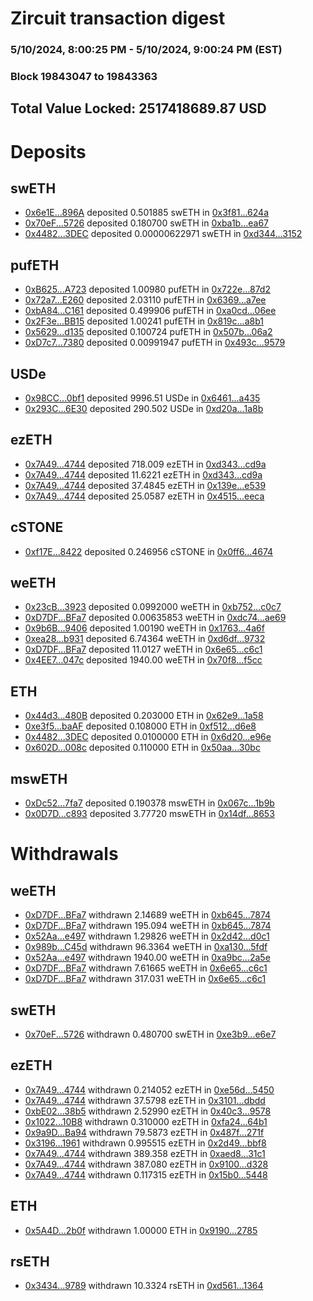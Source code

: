 # Zircuit transaction digest
### 5/10/2024, 8:00:25 PM - 5/10/2024, 9:00:24 PM (EST)
### Block 19843047 to 19843363

## Total Value Locked: 2517418689.87 USD

# Deposits
## swETH
- [0x6e1E...896A](https://etherscan.io/address/0x6e1EEffbd6350dEBc1B4274dA04fE6c395B1896A) deposited 0.501885 swETH in [0x3f81...624a](https://etherscan.io/tx/0x6e1EEffbd6350dEBc1B4274dA04fE6c395B1896A)
- [0x70eF...5726](https://etherscan.io/address/0x70eF3569068f7F92AC3649ed2464078cA1fc5726) deposited 0.180700 swETH in [0xba1b...ea67](https://etherscan.io/tx/0x70eF3569068f7F92AC3649ed2464078cA1fc5726)
- [0x4482...3DEC](https://etherscan.io/address/0x44821E910e6b53B6c9a416abAd4Ec40e35463DEC) deposited 0.00000622971 swETH in [0xd344...3152](https://etherscan.io/tx/0x44821E910e6b53B6c9a416abAd4Ec40e35463DEC)
## pufETH
- [0xB625...A723](https://etherscan.io/address/0xB625F479C8c42726F4E8c640162889CF0e38A723) deposited 1.00980 pufETH in [0x722e...87d2](https://etherscan.io/tx/0xB625F479C8c42726F4E8c640162889CF0e38A723)
- [0x72a7...E260](https://etherscan.io/address/0x72a76Be4aD14f9797D24308E6838f69e6611E260) deposited 2.03110 pufETH in [0x6369...a7ee](https://etherscan.io/tx/0x72a76Be4aD14f9797D24308E6838f69e6611E260)
- [0xbA84...C161](https://etherscan.io/address/0xbA8421340396eb6D6bE19E8B4715Ae68e34eC161) deposited 0.499906 pufETH in [0xa0cd...06ee](https://etherscan.io/tx/0xbA8421340396eb6D6bE19E8B4715Ae68e34eC161)
- [0x2F3e...BB15](https://etherscan.io/address/0x2F3e24A26C61536d8b07eFbCF352FaE00544BB15) deposited 1.00241 pufETH in [0x819c...a8b1](https://etherscan.io/tx/0x2F3e24A26C61536d8b07eFbCF352FaE00544BB15)
- [0x5629...d135](https://etherscan.io/address/0x56296d6581F0D60D01eba0a8f4Ccf8fAA437d135) deposited 0.100724 pufETH in [0x507b...06a2](https://etherscan.io/tx/0x56296d6581F0D60D01eba0a8f4Ccf8fAA437d135)
- [0xD7c7...7380](https://etherscan.io/address/0xD7c74746897cc54b032C57c105fe541Dd31A7380) deposited 0.00991947 pufETH in [0x493c...9579](https://etherscan.io/tx/0xD7c74746897cc54b032C57c105fe541Dd31A7380)
## USDe
- [0x98CC...0bf1](https://etherscan.io/address/0x98CC9fd8B9aF3Ed207d977400626D95E38200bf1) deposited 9996.51 USDe in [0x6461...a435](https://etherscan.io/tx/0x98CC9fd8B9aF3Ed207d977400626D95E38200bf1)
- [0x293C...6E30](https://etherscan.io/address/0x293C6937D8D82e05B01335F7B33FBA0c8e256E30) deposited 290.502 USDe in [0xd20a...1a8b](https://etherscan.io/tx/0x293C6937D8D82e05B01335F7B33FBA0c8e256E30)
## ezETH
- [0x7A49...4744](https://etherscan.io/address/0x7A493Be5c2ce014cD049Bf178a1ac0Db1B434744) deposited 718.009 ezETH in [0xd343...cd9a](https://etherscan.io/tx/0x7A493Be5c2ce014cD049Bf178a1ac0Db1B434744)
- [0x7A49...4744](https://etherscan.io/address/0x7A493Be5c2ce014cD049Bf178a1ac0Db1B434744) deposited 11.6221 ezETH in [0xd343...cd9a](https://etherscan.io/tx/0x7A493Be5c2ce014cD049Bf178a1ac0Db1B434744)
- [0x7A49...4744](https://etherscan.io/address/0x7A493Be5c2ce014cD049Bf178a1ac0Db1B434744) deposited 37.4845 ezETH in [0x139e...e539](https://etherscan.io/tx/0x7A493Be5c2ce014cD049Bf178a1ac0Db1B434744)
- [0x7A49...4744](https://etherscan.io/address/0x7A493Be5c2ce014cD049Bf178a1ac0Db1B434744) deposited 25.0587 ezETH in [0x4515...eeca](https://etherscan.io/tx/0x7A493Be5c2ce014cD049Bf178a1ac0Db1B434744)
## cSTONE
- [0xf17E...8422](https://etherscan.io/address/0xf17E2CD361Dc55455923f0aFc8469fD206328422) deposited 0.246956 cSTONE in [0x0ff6...4674](https://etherscan.io/tx/0xf17E2CD361Dc55455923f0aFc8469fD206328422)
## weETH
- [0x23cB...3923](https://etherscan.io/address/0x23cB67AC6d4290F925ED772338E7E754C99b3923) deposited 0.0992000 weETH in [0xb752...c0c7](https://etherscan.io/tx/0x23cB67AC6d4290F925ED772338E7E754C99b3923)
- [0xD7DF...BFa7](https://etherscan.io/address/0xD7DF7E085214743530afF339aFC420c7c720BFa7) deposited 0.00635853 weETH in [0xdc74...ae69](https://etherscan.io/tx/0xD7DF7E085214743530afF339aFC420c7c720BFa7)
- [0x9b6B...9406](https://etherscan.io/address/0x9b6B68094B3B28093cc306B2aEF3917038789406) deposited 1.00190 weETH in [0x1763...4a6f](https://etherscan.io/tx/0x9b6B68094B3B28093cc306B2aEF3917038789406)
- [0xea28...b931](https://etherscan.io/address/0xea28A9254f726c88Bf8aFDAd8470E0389b38b931) deposited 6.74364 weETH in [0xd6df...9732](https://etherscan.io/tx/0xea28A9254f726c88Bf8aFDAd8470E0389b38b931)
- [0xD7DF...BFa7](https://etherscan.io/address/0xD7DF7E085214743530afF339aFC420c7c720BFa7) deposited 11.0127 weETH in [0x6e65...c6c1](https://etherscan.io/tx/0xD7DF7E085214743530afF339aFC420c7c720BFa7)
- [0x4EE7...047c](https://etherscan.io/address/0x4EE79E19c9c398e364d135F01B25DcCC0473047c) deposited 1940.00 weETH in [0x70f8...f5cc](https://etherscan.io/tx/0x4EE79E19c9c398e364d135F01B25DcCC0473047c)
## ETH
- [0x44d3...480B](https://etherscan.io/address/0x44d3084fE4cc2676444932786126AF20759a480B) deposited 0.203000 ETH in [0x62e9...1a58](https://etherscan.io/tx/0x44d3084fE4cc2676444932786126AF20759a480B)
- [0xe3f5...baAF](https://etherscan.io/address/0xe3f507EFDD5ec8Ec268420d4c1d49fFE37eebaAF) deposited 0.108000 ETH in [0xf512...d6e8](https://etherscan.io/tx/0xe3f507EFDD5ec8Ec268420d4c1d49fFE37eebaAF)
- [0x4482...3DEC](https://etherscan.io/address/0x44821E910e6b53B6c9a416abAd4Ec40e35463DEC) deposited 0.0100000 ETH in [0x6d20...e96e](https://etherscan.io/tx/0x44821E910e6b53B6c9a416abAd4Ec40e35463DEC)
- [0x602D...008c](https://etherscan.io/address/0x602D80cc8d2A72ac3786Fb2Ee82B4551DFE7008c) deposited 0.110000 ETH in [0x50aa...30bc](https://etherscan.io/tx/0x602D80cc8d2A72ac3786Fb2Ee82B4551DFE7008c)
## mswETH
- [0xDc52...7fa7](https://etherscan.io/address/0xDc52350858b60853D93390Ab38DEe3ce7e147fa7) deposited 0.190378 mswETH in [0x067c...1b9b](https://etherscan.io/tx/0xDc52350858b60853D93390Ab38DEe3ce7e147fa7)
- [0x0D7D...c893](https://etherscan.io/address/0x0D7D9AcF85FA0Bb5eE25bd8016B7c0f5A711c893) deposited 3.77720 mswETH in [0x14df...8653](https://etherscan.io/tx/0x0D7D9AcF85FA0Bb5eE25bd8016B7c0f5A711c893)
# Withdrawals
## weETH
- [0xD7DF...BFa7](https://etherscan.io/address/0xD7DF7E085214743530afF339aFC420c7c720BFa7) withdrawn 2.14689 weETH in [0xb645...7874](https://etherscan.io/tx/0xD7DF7E085214743530afF339aFC420c7c720BFa7)
- [0xD7DF...BFa7](https://etherscan.io/address/0xD7DF7E085214743530afF339aFC420c7c720BFa7) withdrawn 195.094 weETH in [0xb645...7874](https://etherscan.io/tx/0xD7DF7E085214743530afF339aFC420c7c720BFa7)
- [0x52Aa...e497](https://etherscan.io/address/0x52Aa899454998Be5b000Ad077a46Bbe360F4e497) withdrawn 1.29826 weETH in [0x2d42...d0c1](https://etherscan.io/tx/0x52Aa899454998Be5b000Ad077a46Bbe360F4e497)
- [0x989b...C45d](https://etherscan.io/address/0x989b3c9F5bC4189dFaEe8EfAC99F9638d39FC45d) withdrawn 96.3364 weETH in [0xa130...5fdf](https://etherscan.io/tx/0x989b3c9F5bC4189dFaEe8EfAC99F9638d39FC45d)
- [0x52Aa...e497](https://etherscan.io/address/0x52Aa899454998Be5b000Ad077a46Bbe360F4e497) withdrawn 1940.00 weETH in [0xa9bc...2a5e](https://etherscan.io/tx/0x52Aa899454998Be5b000Ad077a46Bbe360F4e497)
- [0xD7DF...BFa7](https://etherscan.io/address/0xD7DF7E085214743530afF339aFC420c7c720BFa7) withdrawn 7.61665 weETH in [0x6e65...c6c1](https://etherscan.io/tx/0xD7DF7E085214743530afF339aFC420c7c720BFa7)
- [0xD7DF...BFa7](https://etherscan.io/address/0xD7DF7E085214743530afF339aFC420c7c720BFa7) withdrawn 317.031 weETH in [0x6e65...c6c1](https://etherscan.io/tx/0xD7DF7E085214743530afF339aFC420c7c720BFa7)
## swETH
- [0x70eF...5726](https://etherscan.io/address/0x70eF3569068f7F92AC3649ed2464078cA1fc5726) withdrawn 0.480700 swETH in [0xe3b9...e6e7](https://etherscan.io/tx/0x70eF3569068f7F92AC3649ed2464078cA1fc5726)
## ezETH
- [0x7A49...4744](https://etherscan.io/address/0x7A493Be5c2ce014cD049Bf178a1ac0Db1B434744) withdrawn 0.214052 ezETH in [0xe56d...5450](https://etherscan.io/tx/0x7A493Be5c2ce014cD049Bf178a1ac0Db1B434744)
- [0x7A49...4744](https://etherscan.io/address/0x7A493Be5c2ce014cD049Bf178a1ac0Db1B434744) withdrawn 37.5798 ezETH in [0x3101...dbdd](https://etherscan.io/tx/0x7A493Be5c2ce014cD049Bf178a1ac0Db1B434744)
- [0xbE02...38b5](https://etherscan.io/address/0xbE02C1C9A4004A3E1AA20ca16f5fE7e829BB38b5) withdrawn 2.52990 ezETH in [0x40c3...9578](https://etherscan.io/tx/0xbE02C1C9A4004A3E1AA20ca16f5fE7e829BB38b5)
- [0x1022...10B8](https://etherscan.io/address/0x1022686F6d59FB1f513B08888DeD2dD4552510B8) withdrawn 0.310000 ezETH in [0xfa24...64b1](https://etherscan.io/tx/0x1022686F6d59FB1f513B08888DeD2dD4552510B8)
- [0x9a9D...Ba94](https://etherscan.io/address/0x9a9D56dd21BCFB5a82852B67Fad23A19612cBa94) withdrawn 79.5873 ezETH in [0x487f...271f](https://etherscan.io/tx/0x9a9D56dd21BCFB5a82852B67Fad23A19612cBa94)
- [0x3196...1961](https://etherscan.io/address/0x3196A447D21CF80BE8a8281e0EaC6eEA8a281961) withdrawn 0.995515 ezETH in [0x2d49...bbf8](https://etherscan.io/tx/0x3196A447D21CF80BE8a8281e0EaC6eEA8a281961)
- [0x7A49...4744](https://etherscan.io/address/0x7A493Be5c2ce014cD049Bf178a1ac0Db1B434744) withdrawn 389.358 ezETH in [0xaed8...31c1](https://etherscan.io/tx/0x7A493Be5c2ce014cD049Bf178a1ac0Db1B434744)
- [0x7A49...4744](https://etherscan.io/address/0x7A493Be5c2ce014cD049Bf178a1ac0Db1B434744) withdrawn 387.080 ezETH in [0x9100...d328](https://etherscan.io/tx/0x7A493Be5c2ce014cD049Bf178a1ac0Db1B434744)
- [0x7A49...4744](https://etherscan.io/address/0x7A493Be5c2ce014cD049Bf178a1ac0Db1B434744) withdrawn 0.117315 ezETH in [0x15b0...5448](https://etherscan.io/tx/0x7A493Be5c2ce014cD049Bf178a1ac0Db1B434744)
## ETH
- [0x5A4D...2b0f](https://etherscan.io/address/0x5A4D5F0BA125D35063E6e537E8c97CE570F32b0f) withdrawn 1.00000 ETH in [0x9190...2785](https://etherscan.io/tx/0x5A4D5F0BA125D35063E6e537E8c97CE570F32b0f)
## rsETH
- [0x3434...9789](https://etherscan.io/address/0x34349c5569e7B846c3558961552D2202760A9789) withdrawn 10.3324 rsETH in [0xd561...1364](https://etherscan.io/tx/0x34349c5569e7B846c3558961552D2202760A9789)
